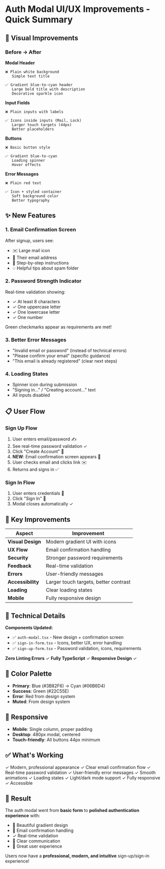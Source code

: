# Auth Modal UI/UX Improvements - Quick Summary

## 🎨 Visual Improvements

### Before → After

**Modal Header**
```
❌ Plain white background
   Simple text title

✅ Gradient blue-to-cyan header
   Large bold title with description
   Decorative sparkle icon
```

**Input Fields**
```
❌ Plain inputs with labels

✅ Icons inside inputs (Mail, Lock)
   Larger touch targets (44px)
   Better placeholders
```

**Buttons**
```
❌ Basic button style

✅ Gradient blue-to-cyan
   Loading spinner
   Hover effects
```

**Error Messages**
```
❌ Plain red text

✅ Icon + styled container
   Soft background color
   Better typography
```

## ✨ New Features

### 1. Email Confirmation Screen
After signup, users see:
- ✉️ Large mail icon
- 📧 Their email address
- 📝 Step-by-step instructions
- 💡 Helpful tips about spam folder

### 2. Password Strength Indicator
Real-time validation showing:
- ✓ At least 8 characters
- ✓ One uppercase letter
- ✓ One lowercase letter  
- ✓ One number

Green checkmarks appear as requirements are met!

### 3. Better Error Messages
- "Invalid email or password" (instead of technical errors)
- "Please confirm your email" (specific guidance)
- "This email is already registered" (clear next steps)

### 4. Loading States
- Spinner icon during submission
- "Signing in..." / "Creating account..." text
- All inputs disabled

## 📋 User Flow

### Sign Up Flow
1. User enters email/password ✍️
2. See real-time password validation ✓
3. Click "Create Account" 🚀
4. **NEW**: Email confirmation screen appears 📧
5. User checks email and clicks link ✉️
6. Returns and signs in ✅

### Sign In Flow
1. User enters credentials 🔐
2. Click "Sign In" 🎯
3. Modal closes automatically ✓

## 🎯 Key Improvements

| Aspect | Improvement |
|--------|------------|
| **Visual Design** | Modern gradient UI with icons |
| **UX Flow** | Email confirmation handling |
| **Security** | Stronger password requirements |
| **Feedback** | Real-time validation |
| **Errors** | User-friendly messages |
| **Accessibility** | Larger touch targets, better contrast |
| **Loading** | Clear loading states |
| **Mobile** | Fully responsive design |

## 🚀 Technical Details

**Components Updated:**
- ✅ `auth-modal.tsx` - New design + confirmation screen
- ✅ `sign-in-form.tsx` - Icons, better UX, error handling
- ✅ `sign-up-form.tsx` - Password validation, icons, requirements

**Zero Linting Errors** ✓
**Fully TypeScript** ✓
**Responsive Design** ✓

## 🎨 Color Palette

- **Primary**: Blue (#3B82F6) → Cyan (#06B6D4)
- **Success**: Green (#22C55E)
- **Error**: Red from design system
- **Muted**: From design system

## 📱 Responsive

- **Mobile**: Single column, proper padding
- **Desktop**: 480px modal, centered
- **Touch-friendly**: All buttons 44px minimum

## ✅ What's Working

✓ Modern, professional appearance
✓ Clear email confirmation flow
✓ Real-time password validation
✓ User-friendly error messages
✓ Smooth animations
✓ Loading states
✓ Light/dark mode support
✓ Fully responsive
✓ Accessible

## 🎉 Result

The auth modal went from **basic form** to **polished authentication experience** with:
- 🎨 Beautiful gradient design
- 📧 Email confirmation handling
- ✓ Real-time validation
- 💬 Clear communication
- 🎯 Great user experience

Users now have a **professional, modern, and intuitive** sign-up/sign-in experience!

